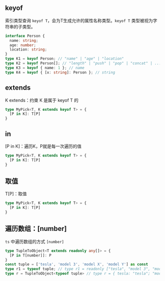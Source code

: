 ## keyof

索引类型查询 `keyof T`，会为T生成允许的属性名称类型。`keyof T` 类型被视为字符串的子类型。

```ts
interface Person {
  name: string;
  age: number;
  location: string;
}
type K1 = keyof Person; // "name" | "age" | "location"
type K2 = keyof Person[]; // "length" | "push" | "pop" | "concat" | ...
type K3 = keyof { name: 1 }; // name
type K4 = keyof { [x: string]: Person }; // string
```



## extends

K extends：约束 K 是属于 keyof T 的

```ts
type MyPick<T, K extends keyof T> = {
  [P in K]: T[P]
}
```



## in

[P in K]：遍历K，P就是每一次遍历的值

```ts
type MyPick<T, K extends keyof T> = {
  [P in K]: T[P]
}
```



## 取值

T[P]：取值

```ts
type MyPick<T, K extends keyof T> = {
  [P in K]: T[P]
}
```



## 遍历数组：[number]

`ts` 中遍历数组的方式 `[number]`

```ts
type TupleToObject<T extends readonly any[]> = {
  [P in T[number]]: P 
}
const tuple = ['tesla', 'model 3', 'model X', 'model Y'] as const
type r1 = typeof tuple; // type r1 = readonly ["tesla", "model 3", "model X", "model Y"]
type r = TupleToObject<typeof tuple> // type r = { tesla: "tesla"; "model 3": "model 3"; ...}
```

















